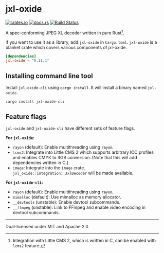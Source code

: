 # jxl-oxide
[![crates.io](https://img.shields.io/crates/v/jxl-oxide.svg)](https://crates.io/crates/jxl-oxide)
[![docs.rs](https://docs.rs/jxl-oxide/badge.svg)](https://docs.rs/crate/jxl-oxide/)
[![Build Status](https://img.shields.io/github/actions/workflow/status/tirr-c/jxl-oxide/build.yml?branch=main)](https://github.com/tirr-c/jxl-oxide/actions/workflows/build.yml?query=branch%3Amain)

A spec-conforming JPEG XL decoder written in pure Rust[^1].

If you want to use it as a library, add `jxl-oxide` in `Cargo.toml`. `jxl-oxide` is a blanket crate
which covers various components of jxl-oxide.

```toml
[dependencies]
jxl-oxide = "0.11.1"
```

## Installing command line tool

Install `jxl-oxide-cli` using `cargo install`. It will install a binary named `jxl-oxide`.

```
cargo install jxl-oxide-cli
```

## Feature flags

`jxl-oxide` and `jxl-oxide-cli` have different sets of feature flags.

**For `jxl-oxide`:**
- `rayon` (default): Enable multithreading using `rayon`.
- `lcms2`: Integrate into Little CMS 2 which supports arbitrary ICC profiles and enables CMYK to RGB
  conversion. (Note that this will add dependencies written in C.)
- `image`: Integrate into the `image` crate. `jxl_oxide::integration::JxlDecoder` will be made
  available.

**For `jxl-oxide-cli`:**
- `rayon` (default): Enable multithreading using `rayon`.
- `mimalloc` (default): Use mimalloc as memory allocator.
- `__devtools` (unstable): Enable devtool subcommands.
- `__ffmpeg` (unstable): Link to FFmpeg and enable video encoding in devtool subcommands.

---

Dual-licensed under MIT and Apache 2.0.

[^1]: Integration with Little CMS 2, which is written in C, can be enabled with `lcms2` feature.

[conformance]: https://github.com/libjxl/conformance

